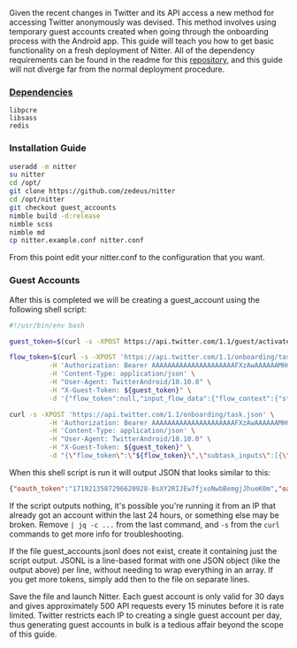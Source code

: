 Given the recent changes in Twitter and its API access a new method for accessing Twitter anonymously was devised. This method involves using temporary guest accounts created when going through the onboarding process with the Android app. This guide will teach you how to get basic functionality on a fresh deployment of Nitter. All of the dependency requirements can be found in the readme for this [repository](https://github.com/zedeus/nitter), and this guide will not diverge far from the normal deployment procedure.

### [Dependencies](https://github.com/zedeus/nitter#dependencies)

    libpcre
    libsass
    redis


### Installation Guide

```bash
useradd -m nitter
su nitter
cd /opt/
git clone https://github.com/zedeus/nitter
cd /opt/nitter
git checkout guest_accounts
nimble build -d:release
nimble scss
nimble md
cp nitter.example.conf nitter.conf
```

From this point edit your nitter.conf to the configuration that you want.

### Guest Accounts
After this is completed we will be creating a guest_account using the following shell script:

```bash
#!/usr/bin/env bash

guest_token=$(curl -s -XPOST https://api.twitter.com/1.1/guest/activate.json -H 'Authorization: Bearer AAAAAAAAAAAAAAAAAAAAAFXzAwAAAAAAMHCxpeSDG1gLNLghVe8d74hl6k4%3DRUMF4xAQLsbeBhTSRrCiQpJtxoGWeyHrDb5te2jpGskWDFW82F' | jq -r '.guest_token')

flow_token=$(curl -s -XPOST 'https://api.twitter.com/1.1/onboarding/task.json?flow_name=welcome' \
          -H 'Authorization: Bearer AAAAAAAAAAAAAAAAAAAAAFXzAwAAAAAAMHCxpeSDG1gLNLghVe8d74hl6k4%3DRUMF4xAQLsbeBhTSRrCiQpJtxoGWeyHrDb5te2jpGskWDFW82F' \
          -H 'Content-Type: application/json' \
          -H "User-Agent: TwitterAndroid/10.10.0" \
          -H "X-Guest-Token: ${guest_token}" \
          -d '{"flow_token":null,"input_flow_data":{"flow_context":{"start_location":{"location":"splash_screen"}}}}' | jq -r .flow_token)

curl -s -XPOST 'https://api.twitter.com/1.1/onboarding/task.json' \
          -H 'Authorization: Bearer AAAAAAAAAAAAAAAAAAAAAFXzAwAAAAAAMHCxpeSDG1gLNLghVe8d74hl6k4%3DRUMF4xAQLsbeBhTSRrCiQpJtxoGWeyHrDb5te2jpGskWDFW82F' \
          -H 'Content-Type: application/json' \
          -H "User-Agent: TwitterAndroid/10.10.0" \
          -H "X-Guest-Token: ${guest_token}" \
          -d "{\"flow_token\":\"${flow_token}\",\"subtask_inputs\":[{\"open_link\":{\"link\":\"next_link\"},\"subtask_id\":\"NextTaskOpenLink\"}]}" | jq -c -r '.subtasks[0]|if(.open_account) then {oauth_token: .open_account.oauth_token, oauth_token_secret: .open_account.oauth_token_secret} else empty end'
```

When this shell script is run it will output JSON that looks similar to this:
```json
{"oauth_token":"1719213587296620928-BsXY2RIJEw7fjxoNwbBemgjJhueK0m","oauth_token_secret":"N0WB0xhL4ng6WTN44aZO82SUJjz7ssI3hHez2CUhTiYqy"}
```

If the script outputs nothing, it's possible you're running it from an IP that already got an account within the last 24 hours, or something else may be broken. Remove `| jq -c ...` from the last command, and `-s` from the `curl` commands to get more info for troubleshooting.

If the file guest_accounts.jsonl does not exist, create it containing just the script output. JSONL is a line-based format with one JSON object (like the output above) per line, without needing to wrap everything in an array. If you get more tokens, simply add then to the file on separate lines.

Save the file and launch Nitter. Each guest account is only valid for 30 days and gives approximately 500 API requests every 15 minutes before it is rate limited. Twitter restricts each IP to creating a single guest account per day, thus generating guest accounts in bulk is a tedious affair beyond the scope of this guide.  